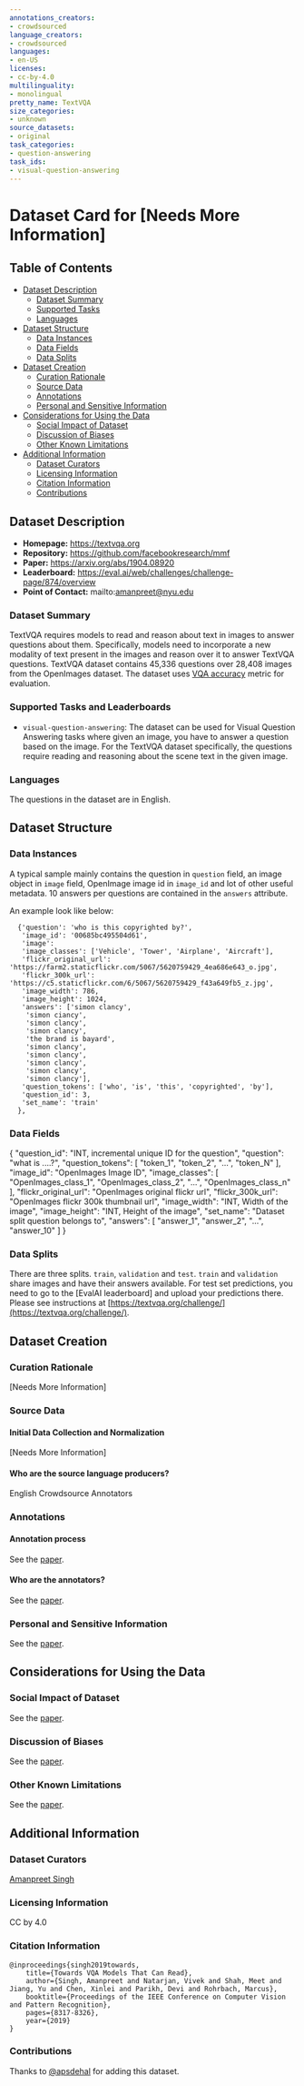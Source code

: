 ```yaml
---
annotations_creators:
- crowdsourced
language_creators:
- crowdsourced
languages:
- en-US
licenses:
- cc-by-4.0
multilinguality:
- monolingual
pretty_name: TextVQA
size_categories:
- unknown
source_datasets:
- original
task_categories:
- question-answering
task_ids:
- visual-question-answering
---
```


# Dataset Card for [Needs More Information]

## Table of Contents
- [Dataset Description](#dataset-description)
  - [Dataset Summary](#dataset-summary)
  - [Supported Tasks](#supported-tasks-and-leaderboards)
  - [Languages](#languages)
- [Dataset Structure](#dataset-structure)
  - [Data Instances](#data-instances)
  - [Data Fields](#data-instances)
  - [Data Splits](#data-instances)
- [Dataset Creation](#dataset-creation)
  - [Curation Rationale](#curation-rationale)
  - [Source Data](#source-data)
  - [Annotations](#annotations)
  - [Personal and Sensitive Information](#personal-and-sensitive-information)
- [Considerations for Using the Data](#considerations-for-using-the-data)
  - [Social Impact of Dataset](#social-impact-of-dataset)
  - [Discussion of Biases](#discussion-of-biases)
  - [Other Known Limitations](#other-known-limitations)
- [Additional Information](#additional-information)
  - [Dataset Curators](#dataset-curators)
  - [Licensing Information](#licensing-information)
  - [Citation Information](#citation-information)
  - [Contributions](#contributions)

## Dataset Description

- **Homepage:** https://textvqa.org
- **Repository:** https://github.com/facebookresearch/mmf
- **Paper:** https://arxiv.org/abs/1904.08920
- **Leaderboard:** https://eval.ai/web/challenges/challenge-page/874/overview
- **Point of Contact:** mailto:amanpreet@nyu.edu

### Dataset Summary

TextVQA requires models to read and reason about text in images to answer questions about them.
Specifically, models need to incorporate a new modality of text present in the images and reason
over it to answer TextVQA questions. TextVQA dataset contains 45,336 questions over 28,408 images
from the OpenImages dataset. The dataset uses [VQA accuracy](https://visualqa.org/evaluation.html) metric for evaluation.

### Supported Tasks and Leaderboards

- `visual-question-answering`: The dataset can be used for Visual Question Answering tasks where given an image, you have to answer a question based on the image. For the TextVQA dataset specifically, the questions require reading and reasoning about the scene text in the given image.

### Languages

The questions in the dataset are in English.

## Dataset Structure

### Data Instances

A typical sample mainly contains the question in `question` field, an image object in `image` field, OpenImage image id in `image_id` and lot of other useful metadata. 10 answers per questions are contained in the `answers` attribute.

An example look like below: 

```
  {'question': 'who is this copyrighted by?',
   'image_id': '00685bc495504d61',
   'image': 
   'image_classes': ['Vehicle', 'Tower', 'Airplane', 'Aircraft'],
   'flickr_original_url': 'https://farm2.staticflickr.com/5067/5620759429_4ea686e643_o.jpg',
   'flickr_300k_url': 'https://c5.staticflickr.com/6/5067/5620759429_f43a649fb5_z.jpg',
   'image_width': 786,
   'image_height': 1024,
   'answers': ['simon clancy',
    'simon ciancy',
    'simon clancy',
    'simon clancy',
    'the brand is bayard',
    'simon clancy',
    'simon clancy',
    'simon clancy',
    'simon clancy',
    'simon clancy'],
   'question_tokens': ['who', 'is', 'this', 'copyrighted', 'by'],
   'question_id': 3,
   'set_name': 'train'
  },
```

### Data Fields

{
      "question_id": "INT, incremental unique ID for the question",
      "question": "what is ....?",
      "question_tokens": [
        "token_1",
        "token_2",
        "...",
        "token_N"
      ],
      "image_id": "OpenImages Image ID",
      "image_classes": [
        "OpenImages_class_1",
        "OpenImages_class_2",
        "...",
        "OpenImages_class_n"
      ],
      "flickr_original_url": "OpenImages original flickr url",
      "flickr_300k_url": "OpenImages flickr 300k thumbnail url",
      "image_width": "INT, Width of the image",
      "image_height": "INT, Height of the image",
      "set_name": "Dataset split question belongs to",
      "answers": [
        "answer_1",
        "answer_2",
        "...",
        "answer_10"
      ]
}

### Data Splits

There are three splits. `train`, `validation` and `test`. `train` and `validation` share images and have their answers available. For test set predictions, you need to go to the [EvalAI leaderboard] and upload your predictions there. Please see instructions at [https://textvqa.org/challenge/](https://textvqa.org/challenge/).

## Dataset Creation

### Curation Rationale

[Needs More Information]

### Source Data

#### Initial Data Collection and Normalization

[Needs More Information]

#### Who are the source language producers?

English Crowdsource Annotators 

### Annotations

#### Annotation process

See the [paper](https://arxiv.org/abs/1904.08920).

#### Who are the annotators?

See the [paper](https://arxiv.org/abs/1904.08920).

### Personal and Sensitive Information

See the [paper](https://arxiv.org/abs/1904.08920).

## Considerations for Using the Data

### Social Impact of Dataset

See the [paper](https://arxiv.org/abs/1904.08920).

### Discussion of Biases

See the [paper](https://arxiv.org/abs/1904.08920).

### Other Known Limitations

See the [paper](https://arxiv.org/abs/1904.08920).

## Additional Information

### Dataset Curators

[Amanpreet Singh](https://github.com/apsdehal)

### Licensing Information

CC by 4.0

### Citation Information

```
@inproceedings{singh2019towards,
    title={Towards VQA Models That Can Read},
    author={Singh, Amanpreet and Natarjan, Vivek and Shah, Meet and Jiang, Yu and Chen, Xinlei and Parikh, Devi and Rohrbach, Marcus},
    booktitle={Proceedings of the IEEE Conference on Computer Vision and Pattern Recognition},
    pages={8317-8326},
    year={2019}
}
```

### Contributions

Thanks to [@apsdehal](https://github.com/apsdehal) for adding this dataset.